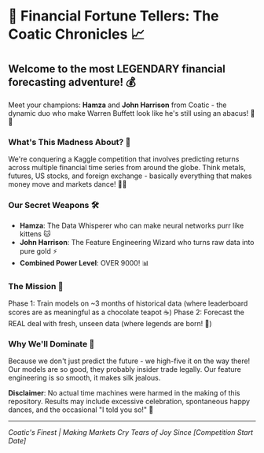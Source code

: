 # 🚀 Financial Fortune Tellers: The Coatic Chronicles 📈

## Welcome to the most LEGENDARY financial forecasting adventure! 💰

Meet your champions: **Hamza** and **John Harrison** from Coatic - the dynamic duo who make Warren Buffett look like he's still using an abacus! 🧮✨

### What's This Madness About? 🤔
We're conquering a Kaggle competition that involves predicting returns across multiple financial time series from around the globe. Think metals, futures, US stocks, and foreign exchange - basically everything that makes money move and markets dance! 💃🕺

### Our Secret Weapons 🛠️
- **Hamza**: The Data Whisperer who can make neural networks purr like kittens 🐱
- **John Harrison**: The Feature Engineering Wizard who turns raw data into pure gold ⚡
- **Combined Power Level**: OVER 9000! 📊

### The Mission 🎯
Phase 1: Train models on ~3 months of historical data (where leaderboard scores are as meaningful as a chocolate teapot ☕)
Phase 2: Forecast the REAL deal with fresh, unseen data (where legends are born! 🌟)

### Why We'll Dominate 💪
Because we don't just predict the future - we high-five it on the way there! Our models are so good, they probably insider trade legally. Our feature engineering is so smooth, it makes silk jealous.

**Disclaimer**: No actual time machines were harmed in the making of this repository. Results may include excessive celebration, spontaneous happy dances, and the occasional "I told you so!" 🎉

---
*Coatic's Finest | Making Markets Cry Tears of Joy Since [Competition Start Date]*
